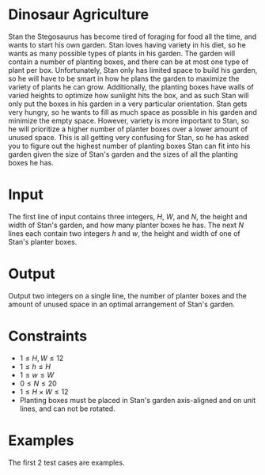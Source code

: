 # Dinosaur Agriculture

Stan the Stegosaurus has become tired of foraging for food all the time, and wants to start his own garden. Stan loves having variety in his diet, so he wants as many possible types of plants in his garden. The garden will contain a number of planting boxes, and there can be at most one type of plant per box. Unfortunately, Stan only has limited space to build his garden, so he will have to be smart in how he plans the garden to maximize the variety of plants he can grow. Additionally, the planting boxes have walls of varied heights to optimize how sunlight hits the box, and as such Stan will only put the boxes in his garden in a very particular orientation. Stan gets very hungry, so he wants to fill as much space as possible in his garden and minimize the empty space. However, variety is more important to Stan, so he will prioritize a higher number of planter boxes over a lower amount of unused space. This is all getting very confusing for Stan, so he has asked you to figure out the highest number of planting boxes Stan can fit into his garden given the size of Stan's garden and the sizes of all the planting boxes he has.

# Input

The first line of input contains three integers, $H$, $W$, and $N$, the height and width of Stan's garden, and how many planter boxes he has.
The next $N$ lines each contain two integers $h$ and $w$, the height and width of one of Stan's planter boxes.

# Output

Output two integers on a single line, the number of planter boxes and the amount of unused space in an optimal arrangement of Stan's garden.

# Constraints

* $1 \leq H, W \leq 12$
* $1 \leq h \leq H$
* $1 \leq w \leq W$
* $0 \leq N \leq 20$
* $1 \leq H \times W \leq 12$
* Planting boxes must be placed in Stan's garden axis-aligned and on unit lines, and can not be rotated.

# Examples

The first 2 test cases are examples.
